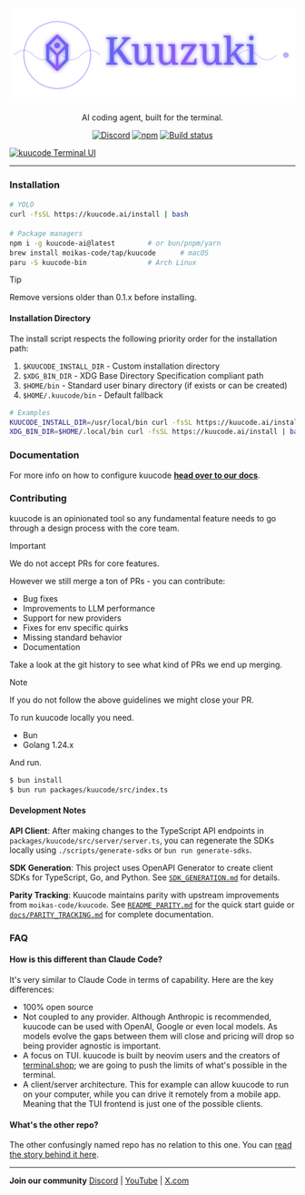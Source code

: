 <p align="center">
  <a href="https://kuucode.ai">
    <picture>
      <source srcset="packages/web/src/assets/logo-ornate-dark.svg" media="(prefers-color-scheme: dark)">
      <source srcset="packages/web/src/assets/logo-ornate-light.svg" media="(prefers-color-scheme: light)">
      <img src="packages/web/src/assets/logo-ornate-light.svg" alt="kuucode logo">
    </picture>
  </a>
</p>
<p align="center">AI coding agent, built for the terminal.</p>
<p align="center">
  <a href="https://kuucode.ai/discord"><img alt="Discord" src="https://img.shields.io/discord/1391832426048651334?style=flat-square&label=discord" /></a>
  <a href="https://www.npmjs.com/package/kuucode-ai"><img alt="npm" src="https://img.shields.io/npm/v/kuucode-ai?style=flat-square" /></a>
  <a href="https://github.com/moikas-code/kuucode/actions/workflows/publish.yml"><img alt="Build status" src="https://img.shields.io/github/actions/workflow/status/moikas-code/kuucode/publish.yml?style=flat-square&branch=dev" /></a>
</p>

[![kuucode Terminal UI](packages/web/src/assets/lander/screenshot.png)](https://kuucode.ai)

---

### Installation

```bash
# YOLO
curl -fsSL https://kuucode.ai/install | bash

# Package managers
npm i -g kuucode-ai@latest        # or bun/pnpm/yarn
brew install moikas-code/tap/kuucode      # macOS
paru -S kuucode-bin               # Arch Linux
```

> [!TIP]
> Remove versions older than 0.1.x before installing.

#### Installation Directory

The install script respects the following priority order for the installation path:

1. `$KUUCODE_INSTALL_DIR` - Custom installation directory
2. `$XDG_BIN_DIR` - XDG Base Directory Specification compliant path
3. `$HOME/bin` - Standard user binary directory (if exists or can be created)
4. `$HOME/.kuucode/bin` - Default fallback

```bash
# Examples
KUUCODE_INSTALL_DIR=/usr/local/bin curl -fsSL https://kuucode.ai/install | bash
XDG_BIN_DIR=$HOME/.local/bin curl -fsSL https://kuucode.ai/install | bash
```

### Documentation

For more info on how to configure kuucode [**head over to our docs**](https://kuucode.ai/docs).

### Contributing

kuucode is an opinionated tool so any fundamental feature needs to go through a
design process with the core team.

> [!IMPORTANT]
> We do not accept PRs for core features.

However we still merge a ton of PRs - you can contribute:

- Bug fixes
- Improvements to LLM performance
- Support for new providers
- Fixes for env specific quirks
- Missing standard behavior
- Documentation

Take a look at the git history to see what kind of PRs we end up merging.

> [!NOTE]
> If you do not follow the above guidelines we might close your PR.

To run kuucode locally you need.

- Bun
- Golang 1.24.x

And run.

```bash
$ bun install
$ bun run packages/kuucode/src/index.ts
```

#### Development Notes

**API Client**: After making changes to the TypeScript API endpoints in `packages/kuucode/src/server/server.ts`, you can regenerate the SDKs locally using `./scripts/generate-sdks` or `bun run generate-sdks`.

**SDK Generation**: This project uses OpenAPI Generator to create client SDKs for TypeScript, Go, and Python. See [`SDK_GENERATION.md`](SDK_GENERATION.md) for details.

**Parity Tracking**: Kuucode maintains parity with upstream improvements from `moikas-code/kuucode`. See [`README_PARITY.md`](README_PARITY.md) for the quick start guide or [`docs/PARITY_TRACKING.md`](docs/PARITY_TRACKING.md) for complete documentation.

### FAQ

#### How is this different than Claude Code?

It's very similar to Claude Code in terms of capability. Here are the key differences:

- 100% open source
- Not coupled to any provider. Although Anthropic is recommended, kuucode can be used with OpenAI, Google or even local models. As models evolve the gaps between them will close and pricing will drop so being provider agnostic is important.
- A focus on TUI. kuucode is built by neovim users and the creators of [terminal.shop](https://terminal.shop); we are going to push the limits of what's possible in the terminal.
- A client/server architecture. This for example can allow kuucode to run on your computer, while you can drive it remotely from a mobile app. Meaning that the TUI frontend is just one of the possible clients.

#### What's the other repo?

The other confusingly named repo has no relation to this one. You can [read the story behind it here](https://x.com/thdxr/status/1933561254481666466).

---

**Join our community** [Discord](https://discord.gg/kuucode) | [YouTube](https://www.youtube.com/c/sst-dev) | [X.com](https://x.com/SST_dev)
